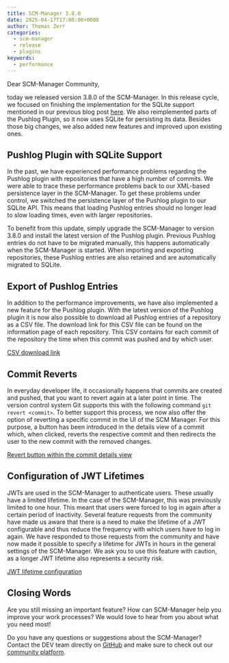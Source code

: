 ```yaml
---
title: SCM-Manager 3.8.0
date: 2025-04-17T17:00:00+0000
author: Thomas Zerr
categories:
  - scm-manager
  - release
  - plugins
keywords:
  - performance
---
```


Dear SCM-Manager Community,

today we released version 3.8.0 of the SCM-Manager.
In this release cycle, we focused on finishing the implementation for the SQLite support mentioned in our previous blog post [here](../2025-03-11-jwt-configuration-and-sqlite-support/index.md).
We also reimplemented parts of the Pushlog Plugin, so it now uses SQLite for persisting its data.
Besides those big changes, we also added new features and improved upon existing ones.

## Pushlog Plugin with SQLite Support

In the past, we have experienced performance problems regarding the Pushlog plugin with repositories that have a high number of commits.
We were able to trace these performance problems back to our XML-based persistence layer in the SCM-Manager.
To get these problems under control, we switched the persistence layer of the Pushlog plugin to our SQLite API.
This means that loading Pushlog entries should no longer lead to slow loading times, even with larger repositories.
 
To benefit from this update, simply upgrade the SCM-Manager to version 3.8.0 and install the latest version of the Pushlog plugin.
Previous Pushlog entries do not have to be migrated manually, this happens automatically when the SCM-Manager is started.
When importing and exporting repositories, these Pushlog entries are also retained and are automatically migrated to SQLite.

## Export of Pushlog Entries

In addition to the performance improvements, we have also implemented a new feature for the Pushlog plugin.
With the latest version of the Pushlog plugin it is now also possible to download all Pushlog entries of a repository as a CSV file.
The download link for this CSV file can be found on the information page of each repository.
This CSV contains for each commit of the repository the time when this commit was pushed and by which user.

[CSV download link](./assets/export_csv.png)

## Commit Reverts

In everyday developer life, it occasionally happens that commits are created and pushed, that you want to revert again at a later point in time. 
The version control system Git supports this with the following command `git revert <commit>`.
To better support this process, we now also offer the option of reverting a specific commit in the UI of the SCM Manager.
For this purpose, a button has been introduced in the details view of a commit which, when clicked, reverts the respective commit and then redirects the user to the new commit with the removed changes.

[Revert button within the commit details view](./assets/revert_commit.png)

## Configuration of JWT Lifetimes

JWTs are used in the SCM-Manager to authenticate users.
These usually have a limited lifetime. 
In the case of the SCM-Manager, this was previously limited to one hour.
This meant that users were forced to log in again after a certain period of inactivity.
Several feature requests from the community have made us aware that there is a need to make the lifetime of a JWT configurable and thus reduce the frequency with which users have to log in again.
We have responded to those requests from the community and have now made it possible to specify a lifetime for JWTs in hours in the general settings of the SCM-Manager.
We ask you to use this feature with caution, as a longer JWT lifetime also represents a security risk.

[JWT lifetime configuration](./assets/jwt_lifetime.png)

## Closing Words

Are you still missing an important feature? How can SCM-Manager help you improve your work processes?
We would love to hear from you about what you need most!

Do you have any questions or suggestions about the SCM-Manager?
Contact the DEV team directly on [GitHub](https://github.com/scm-manager/scm-manager/) and make sure
to check out our [community platform](https://community.cloudogu.com/c/scm-manager/).
